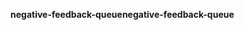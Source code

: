 <span data-ttu-id="7591b-101">**negative-feedback-queue**</span><span class="sxs-lookup"><span data-stu-id="7591b-101">**negative-feedback-queue**</span></span>